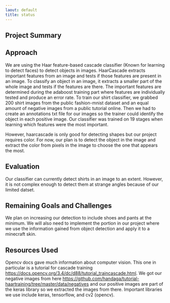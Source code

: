 ```yaml
---
laout: default
title: status
---
```


## Project Summary

## Approach
We are using the Haar feature-based cascade classifier (Known for learning to detect faces) to detect objects in images. HaarCascade extracts important features from an image and tests if those features are present in an image. To classify an object in an image, it extracts a smaller part of the whole image and tests if the features are there. The important features are determined during the adaboost training part where features are individually tested and produce an error rate. To train our shirt classifier, we grabbed 200 shirt images from the public fashion-mnist dataset and an equal amount of negative images from a public tutorial online. Then we had to create an annotations txt file for our images so the trainer could identify the object in each positive image. Our classifier was trained on 19 stages when learning which features were the most important.

However, haarcascade is only good for detecting shapes but our project requires color. For now, our plan is to detect the object in the image and extract the color from pixels in the image to choose the one that appears the most.

## Evaluation
Our classifier can currently detect shirts in an image to an extent. However, it is not complex enough to detect them at strange angles because of our limited datset.

## Remaining Goals and Challenges
We plan on increasing our detection to include shoes and pants at the minimum. We will also need to implement the portion in our project where we use the information gained from object detection and apply it to a minecraft skin.

## Resources Used
Opencv docs gave much information about computer vision. This one in particular is a tutorial for cascade training https://docs.opencv.org/3.4/dc/d88/tutorial_traincascade.html.
We got our negative images from here https://github.com/handaga/tutorial-haartraining/tree/master/data/negatives and our positive images are part of the keras library so we extracted the images from there. Important libraries we use include keras, tensorflow, and cv2 (opencv).
